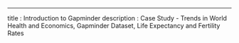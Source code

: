 ---
title       : Introduction to Gapminder
description : Case Study - Trends in World Health and Economics, Gapminder Dataset, Life Expectancy and Fertility Rates
